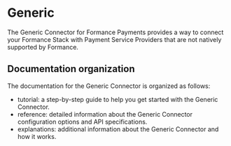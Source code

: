 # Generic

The Generic Connector for Formance Payments provides a way to connect your Formance Stack with Payment Service Providers that are not natively supported by Formance.

## Documentation organization

The documentation for the Generic Connector is organized as follows:

- tutorial: a step-by-step guide to help you get started with the Generic Connector.
- reference: detailed information about the Generic Connector configuration options and API specifications.
- explanations: additional information about the Generic Connector and how it works.